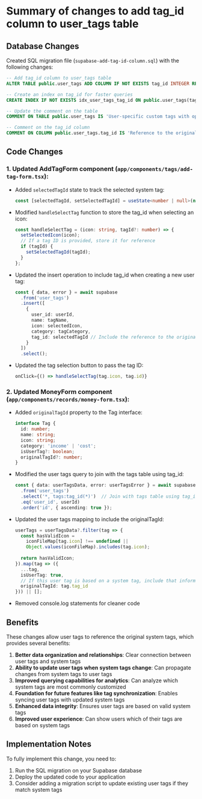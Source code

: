 # Summary of changes to add tag_id column to user_tags table

## Database Changes

Created SQL migration file (`supabase-add-tag-id-column.sql`) with the following changes:

```sql
-- Add tag_id column to user_tags table
ALTER TABLE public.user_tags ADD COLUMN IF NOT EXISTS tag_id INTEGER REFERENCES public.tags(id) ON DELETE SET NULL;

-- Create an index on tag_id for faster queries
CREATE INDEX IF NOT EXISTS idx_user_tags_tag_id ON public.user_tags(tag_id);

-- Update the comment on the table
COMMENT ON TABLE public.user_tags IS 'User-specific custom tags with optional reference to system tags';

-- Comment on the tag_id column
COMMENT ON COLUMN public.user_tags.tag_id IS 'Reference to the original system tag, if this user tag is based on one';
```

## Code Changes

### 1. Updated AddTagForm component (`app/components/tags/add-tag-form.tsx`):

- Added `selectedTagId` state to track the selected system tag:
  ```typescript
  const [selectedTagId, setSelectedTagId] = useState<number | null>(null);
  ```

- Modified `handleSelectTag` function to store the tag_id when selecting an icon:
  ```typescript
  const handleSelectTag = (icon: string, tagId?: number) => {
    setSelectedIcon(icon);
    // If a tag ID is provided, store it for reference
    if (tagId) {
      setSelectedTagId(tagId);
    }
  };
  ```

- Updated the insert operation to include tag_id when creating a new user tag:
  ```typescript
  const { data, error } = await supabase
    .from('user_tags')
    .insert([
      {
        user_id: userId,
        name: tagName,
        icon: selectedIcon,
        category: tagCategory,
        tag_id: selectedTagId // Include the reference to the original tag
      }
    ])
    .select();
  ```

- Updated the tag selection button to pass the tag ID:
  ```typescript
  onClick={() => handleSelectTag(tag.icon, tag.id)}
  ```

### 2. Updated MoneyForm component (`app/components/records/money-form.tsx`):

- Added `originalTagId` property to the Tag interface:
  ```typescript
  interface Tag {
    id: number;
    name: string;
    icon: string;
    category: 'income' | 'cost';
    isUserTag?: boolean;
    originalTagId?: number;
  }
  ```

- Modified the user tags query to join with the tags table using tag_id:
  ```typescript
  const { data: userTagsData, error: userTagsError } = await supabase
    .from('user_tags')
    .select('*, tags:tag_id(*)')  // Join with tags table using tag_id
    .eq('user_id', userId)
    .order('id', { ascending: true });
  ```

- Updated the user tags mapping to include the originalTagId:
  ```typescript
  userTags = userTagsData?.filter(tag => {
    const hasValidIcon = 
      iconFileMap[tag.icon] !== undefined || 
      Object.values(iconFileMap).includes(tag.icon);
    
    return hasValidIcon;
  }).map(tag => ({
    ...tag,
    isUserTag: true,
    // If this user tag is based on a system tag, include that information
    originalTagId: tag.tag_id
  })) || [];
  ```

- Removed console.log statements for cleaner code

## Benefits

These changes allow user tags to reference the original system tags, which provides several benefits:

1. **Better data organization and relationships**: Clear connection between user tags and system tags
2. **Ability to update user tags when system tags change**: Can propagate changes from system tags to user tags
3. **Improved querying capabilities for analytics**: Can analyze which system tags are most commonly customized
4. **Foundation for future features like tag synchronization**: Enables syncing user tags with updated system tags
5. **Enhanced data integrity**: Ensures user tags are based on valid system tags
6. **Improved user experience**: Can show users which of their tags are based on system tags

## Implementation Notes

To fully implement this change, you need to:

1. Run the SQL migration on your Supabase database
2. Deploy the updated code to your application
3. Consider adding a migration script to update existing user tags if they match system tags
